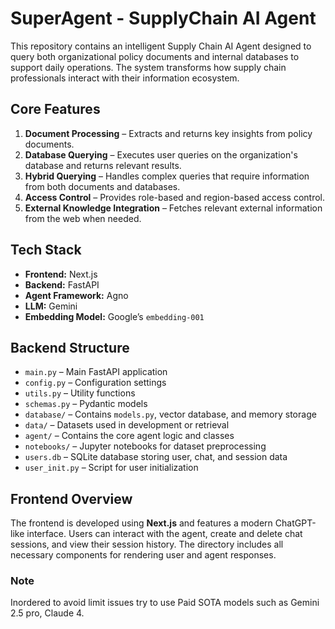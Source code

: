 # SuperAgent - SupplyChain AI Agent

This repository contains an intelligent Supply Chain AI Agent designed to query both organizational policy documents and internal databases to support daily operations. The system transforms how supply chain professionals interact with their information ecosystem.

## Core Features

1. **Document Processing** – Extracts and returns key insights from policy documents.
2. **Database Querying** – Executes user queries on the organization's database and returns relevant results.
3. **Hybrid Querying** – Handles complex queries that require information from both documents and databases.
4. **Access Control** – Provides role-based and region-based access control.
5. **External Knowledge Integration** – Fetches relevant external information from the web when needed.

## Tech Stack

* **Frontend:** Next.js
* **Backend:** FastAPI
* **Agent Framework:** Agno
* **LLM:** Gemini
* **Embedding Model:** Google’s `embedding-001`

## Backend Structure

* `main.py` – Main FastAPI application
* `config.py` – Configuration settings
* `utils.py` – Utility functions
* `schemas.py` – Pydantic models
* `database/` – Contains `models.py`, vector database, and memory storage
* `data/` – Datasets used in development or retrieval
* `agent/` – Contains the core agent logic and classes
* `notebooks/` – Jupyter notebooks for dataset preprocessing
* `users.db` – SQLite database storing user, chat, and session data
* `user_init.py` – Script for user initialization

## Frontend Overview

The frontend is developed using **Next.js** and features a modern ChatGPT-like interface. Users can interact with the agent, create and delete chat sessions, and view their session history. The directory includes all necessary components for rendering user and agent responses.

### Note
Inordered to avoid limit issues try to use Paid SOTA models such as Gemini 2.5 pro, Claude 4.

